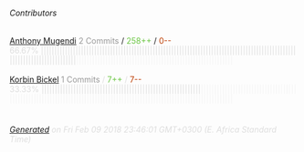 ###### Contributors
[Anthony Mugendi](https://github.com/mugendi)
<font color="#999">2 Commits</font> / <font color="#6cc644">258++</font> / <font color="#bd3c00"> 0--</font>
<font color="#dedede">66.67%&nbsp;<font color="#dedede">|||||||||||||||||||||||||||||||||||||||||||||||||||||||||||||||||||||||||||||||||||||||||||||||||||||||||||||||||||||||||</font><font color="#f4f4f4">|||||||||||||||||||||||||||||||||||||||||||||||||||||||||||</font><br><br>
[Korbin Bickel](https://github.com/leebickmtu)
<font color="#999">1 Commits</font> / <font color="#6cc644">7++</font> / <font color="#bd3c00"> 7--</font>
<font color="#dedede">33.33%&nbsp;<font color="#dedede">||||||||||||||||||||||||||||||||||||||||||||||||||||||||||||</font><font color="#f4f4f4">||||||||||||||||||||||||||||||||||||||||||||||||||||||||||||||||||||||||||||||||||||||||||||||||||||||||||||||||||||||||</font><br><br>
###### [Generated](https://github.com/jakeleboeuf/contributor) on Fri Feb 09 2018 23:46:01 GMT+0300 (E. Africa Standard Time)